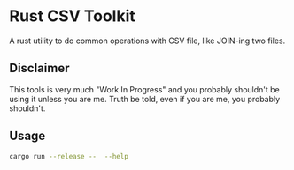 # Rust CSV Toolkit

A rust utility to do common operations with CSV file, like JOIN-ing two files.

## Disclaimer

This tools is very much "Work In Progress" and you probably shouldn't be using it unless you are me.
Truth be told, even if you are me, you probably shouldn't.

## Usage

``` sh
cargo run --release --  --help
```
